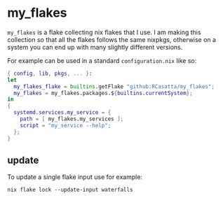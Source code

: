 
# my_flakes

`my_flakes` is a flake collecting nix flakes that I use.
I am making this collection so that all the flakes follows the same nixpkgs, otherwise on a system you can end up with many slightly different versions.

For example can be used in a standard `configuration.nix` like so:

```nix
{ config, lib, pkgs, ... }:
let
  my_flakes_flake = builtins.getFlake "github:RCasatta/my_flakes";
  my_flakes = my_flakes.packages.${builtins.currentSystem};
in
{
  systemd.services.my_service = {
    path = [ my_flakes.my_services ];
    script = "my_service --help";
  };
}
```

## update

To update a single flake input use for example:

```
nix flake lock --update-input waterfalls
```
